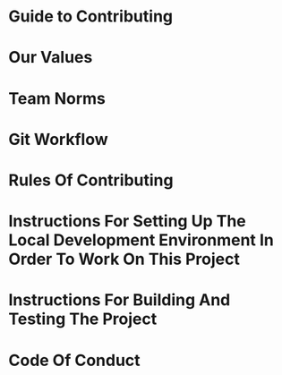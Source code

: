 # Guide to Contributing


# Our Values

# Team Norms

# Git Workflow

# Rules Of Contributing

# Instructions For Setting Up The Local Development Environment In Order To Work On This Project

# Instructions For Building And Testing The Project

# Code Of Conduct



